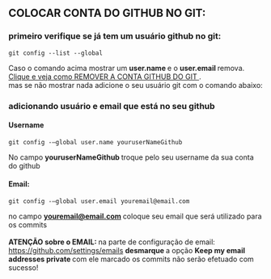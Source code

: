 ## COLOCAR CONTA DO GITHUB NO GIT:

### primeiro verifique se já tem um usuário github no git:
~~~
git config --list --global
~~~
Caso o comando acima mostrar um <b> user.name </b> e o <b> user.email </b> remova. <a href="remover_usuario.md"> Clique e veja como REMOVER A CONTA  GITHUB DO GIT </a>.
<br> mas se não mostrar nada adicione o seu usuário git com o comando abaixo: 

### adicionando usuário e email que está no seu github

#### Username
~~~
git config -–global user.name youruserNameGithub
~~~
No campo <b> youruserNameGithub </b> troque pelo seu username da sua conta do github 

#### Email:
~~~
git config -–global user.email youremail@email.com
~~~
no campo <b> youremail@email.com </b> coloque seu email que será utilizado para os commits <br><br>
<b> ATENÇÃO sobre o EMAIL: </b> na parte de configuração de email: https://github.com/settings/emails <b> desmarque </b> a opção <b> Keep my email addresses private </b> com ele marcado os commits não serão efetuado com sucesso!



